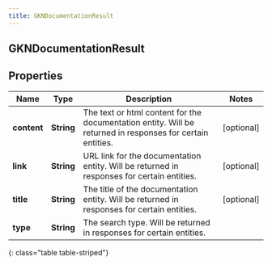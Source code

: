 ```yaml
---
title: GKNDocumentationResult
---
```

## GKNDocumentationResult


## Properties

| Name | Type | Description | Notes |
| ------------ | ------------- | ------------- | ------------- |
| **content** | **String** | The text or html content for the documentation entity. Will be returned in responses for certain entities. |  [optional] |
| **link** | **String** | URL link for the documentation entity. Will be returned in responses for certain entities. |  [optional] |
| **title** | **String** | The title of the documentation entity. Will be returned in responses for certain entities. |  [optional] |
| **type** | **String** | The search type. Will be returned in responses for certain entities. |  |
{: class="table table-striped"}



